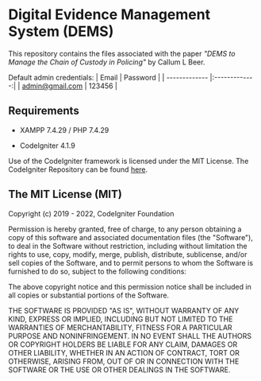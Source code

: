# Digital Evidence Management System (DEMS)
This repository contains the files associated with the paper *"DEMS to Manage the Chain of Custody in Policing"* by Callum L Beer.

Default admin credentials:
| Email           | Password      |
| -------------   |:-------------:| 
| admin@gmail.com | 123456        |

## Requirements
- XAMPP 7.4.29 / PHP 7.4.29

- CodeIgniter 4.1.9

Use of the CodeIgniter framework is licensed under the MIT License. The CodeIgniter Repository can be found [here](https://github.com/bcit-ci/CodeIgniter).

## The MIT License (MIT)

Copyright (c) 2019 - 2022, CodeIgniter Foundation

Permission is hereby granted, free of charge, to any person obtaining a copy of this software and associated documentation files (the "Software"), to deal in the Software without restriction, including without limitation the rights to use, copy, modify, merge, publish, distribute, sublicense, and/or sell copies of the Software, and to permit persons to whom the Software is furnished to do so, subject to the following conditions:

The above copyright notice and this permission notice shall be included in all copies or substantial portions of the Software.

THE SOFTWARE IS PROVIDED "AS IS", WITHOUT WARRANTY OF ANY KIND, EXPRESS OR IMPLIED, INCLUDING BUT NOT LIMITED TO THE WARRANTIES OF MERCHANTABILITY, FITNESS FOR A PARTICULAR PURPOSE AND NONINFRINGEMENT. IN NO EVENT SHALL THE AUTHORS OR COPYRIGHT HOLDERS BE LIABLE FOR ANY CLAIM, DAMAGES OR OTHER LIABILITY, WHETHER IN AN ACTION OF CONTRACT, TORT OR OTHERWISE, ARISING FROM, OUT OF OR IN CONNECTION WITH THE SOFTWARE OR THE USE OR OTHER DEALINGS IN THE SOFTWARE.
